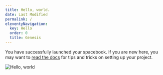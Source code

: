 ```yaml
---
title: Hello, world.
date: Last Modified 
permalink: /
eleventyNavigation:
  key: Hello 
  order: 0
  title: Genesis
---
```

You have successfully launched your spacebook. If you are new here, you may want to [read the docs](https://spacebook.app/) for tips and tricks on setting up your project.

![Hello, world](/content/images/endless_comic_1.png)




